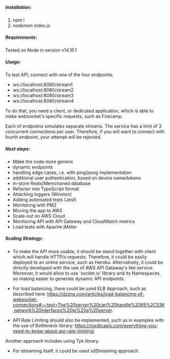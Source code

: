 ##### Installation:

1. npm i
2. nodemon index.js

##### Requirements:

Tested on Node in version v14.16.1

##### Usage:

To test API, connect with one of the four endpoints:

- ws://localhost:8080/stream1
- ws://localhost:8080/stream2
- ws://localhost:8080/stream3
- ws://localhost:8080/stream4

To do that, you need a client, or dedicated application, which is able to make websocket's specific requests, such as Firecamp.

Each of endpoitns simulates separate streams. The service has a limit of 3 concurrent connections per user. Therefore, if you will want to connect with fourth endpoint, your attempt will be rejected.

##### Next steps:

- Make the code more generic
- dynamic endpoints
- handling edge cases, i.e. with ping/pong implementation
- additional user authentication, based on device name/tokens
- in-store Redis/Memchaned database
- Refactor into TypeScript format
- Attaching loggers (Winston)
- Adding automated tests (Jest)
- Monitoring with PM2
- Moving the app to AWS
- Scale-out on AWS Cloud
- Monitoring API with API Gateway and CloudWatch metrics
- Load tests with Apache jMeter

##### Scaling Strategy:
- To make the API more usable, it should be stand together with client which will handle HTTP/s requests. Therefore, it could be easily deployed to an online service, such as Heroku. Alternatively, it could be directly developed with the use of AWS API Gataway's like service. Moreover, it would allow to use 'socket.io' library and its Namespaces, so making easier to generate dynamic API endpoints.

- For load balancing, there could be used ELB Approach, such as described here: https://dzone.com/articles/load-balancing-of-websocket-connections#:~:text=The%20server%20can%20handle%2065%2C536,network%20interfaces%20to%20a%20server.

- API Rate Limiting should also be implemented, such as in examples with the use of Bottleneck library: 
https://nordicapis.com/everything-you-need-to-know-about-api-rate-limiting/

Another approach includes using Tyk library.

- For streaming itself, it could be used xdStreaming approach.
